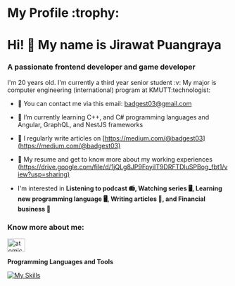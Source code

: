 <h1> My Profile :trophy: </h1>

# Hi! :wave: My name is Jirawat  Puangraya
<h3>A passionate frontend developer and game developer</h3>

<p align="left"> I'm 20 years old. I'm currently a third year senior student :v:
My major is computer engineering (international) program at KMUTT:technologist:</p>

- 📧 You can contact me via this email: badgest03@gmail.com
- 🌱 I’m currently learning C++, and C# programming languages and Angular, GraphQL, and NestJS frameworks

- 📝 I regularly write articles on [https://medium.com/@badgest03](https://medium.com/@badgest03)

- 📄 My resume and get to know more about my working experiences [(https://drive.google.com/file/d/1jQLg8JP9FpyiIT9DRFTDluSPBog_fbt1/view?usp=sharing)](https://drive.google.com/file/d/1jQLg8JP9FpyiIT9DRFTDluSPBog_fbt1/view?usp=sharing)

- I'm interested in **Listening to podcast :radio:, Watching series :desktop_computer:, Learning new programming language :desktop_computer:, Writing articles :memo:, and Financial business :money_with_wings:**

<h3 align="left">Know more about me:</h3>
<p align="left">
<a href="https://instagram.com/atomicz_pk7" target="blank"><img align="center" src="https://raw.githubusercontent.com/rahuldkjain/github-profile-readme-generator/master/src/images/icons/Social/instagram.svg" alt="atomicz_pk7" height="30" width="40" /></a>

**Programming Languages and Tools**

[![My Skills](https://skillicons.dev/icons?i=js,html,css,c,cpp,py,nodejs,expressjs,discord,figma,git,github,matlab,mysql,mongodb,php,ps,pr,blender,react,linux,unity,vscode)](https://skillicons.dev)
